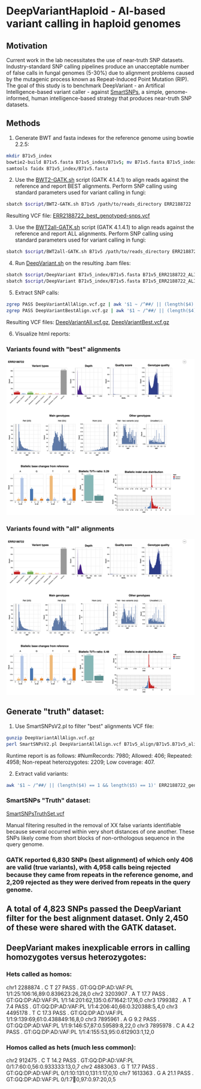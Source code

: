 # DeepVariantHaploid - AI-based variant calling in haploid genomes
## Motivation
Current work in the lab necessitates the use of near-truth SNP datasets. Industry-standard SNP calling pipelines produce an unacceptable number of false calls in fungal genomes (5-30%) due to alignment problems caused by the mutagenic process known as Repeat-Induced Point Mutation (RIP). The goal of this study is to benchmark DeepVariant - an Artifical Intelligence-based variant caller - against [SmartSNPs](https://github.com/drdna/SmartSNPs), a simple, genome-informed, human intelligence-based strategy that produces near-truth SNP datasets.
## Methods
1. Generate BWT and fasta indexes for the reference genome using bowtie 2.2.5:
```bash
mkdir B71v5_index
bowtie2-build B71v5.fasta B71v5_index/B71v5; mv B71v5.fasta B71v5_index
samtools faidx B71v5_index/B71v5.fasta
```
2. Use the [BWT2-GATK.sh](/scripts/BWT2-GATK.sh) script (GATK 4.1.4.1) to align reads against the reference and report BEST alignments. Perform SNP calling using standard parameters used for variant calling in fungi:
```bash
sbatch $script/BWT2-GATK.sh B71v5 /path/to/reads_directory ERR2188722
```
Resulting VCF file: [ERR2188722_best_genotyped-snps.vcf](/data/ERR2188722_best_genotyped-snps.vcf)

3. Use the [BWT2all-GATK.sh](/scripts/BWT2all-GATK.sh) script (GATK 4.1.4.1) to align reads against the reference and report ALL alignments. Perform SNP calling using standard parameters used for variant calling in fungi:
```bash
sbatch $script/BWT2all-GATK.sh B71v5 /path/to/reads_directory ERR2188722
```
4. Run [DeepVariant.sh](/scripts/DeepVariant.sh) on the resulting .bam files:
```bash
sbatch $script/DeepVariant B71v5_index/B71v5.fasta B71v5_ERR2188722_ALIGN/accepted_hits_sortedRG.bam DeepVariantBest DeepVariantBestTemp
sbatch $script/DeepVariant B71v5_index/B71v5.fasta B71v5_ERR2188722_ALIGNall/accepted_hits_sortedRG.bam DeepVariantAll DeepVariantAllTemp
```
5. Extract SNP calls:
```bash
zgrep PASS DeepVariantAllAlign.vcf.gz | awk '$1 ~ /^##/ || (length($4) == 1 && length($5) == 1' | gzip - > DeepVariantAll.vcf.gz
zgrep PASS DeepVariantBestAlign.vcf.gz | awk '$1 ~ /^##/ || (length($4) == 1 && length($5) == 1)' | gzip - > DeepVariantBest.vcf.gz
```
Resulting VCF files: [DeepVariantAll.vcf.gz](/data/DeepVariantAll.vcf.gz), [DeepVariantBest.vcf.gz](/data/DeepVariantBest.vcf.gz)

6. Visualize html reports:
### Variants found with "best" alignments
![DeepVariantBest_report.tiff](data/DeepVariantBest_report.tiff)
### Variants found with "all" alignments
![DeepVariantAll_report.tiff](data/DeepVariantAll_report.tiff)

## Generate "truth" dataset:
1. Use SmartSNPsV2.pl to filter "best" alignments VCF file:
```bash
gunzip DeepVariantAllAlign.vcf.gz
perl SmartSNPsV2.pl DeepVariantAllAlign.vcf B71v5_align/B71v5.B71v5_alignments 20 10
```
Runtime report is as follows: 
#NumRecords: 7980; Allowed: 406; Repeated: 4958; Non-repeat heterozygotes: 2209; Low coverage: 407.

2. Extract valid variants:
```bash
awk '$1 ~ /^##/ || (length($4) == 1 && length($5) == 1)' ERR2188722_genotyped-snps_SSfilter.vcf | grep -v FAIL > SmartSNPsTruthSet.vcf
```
### SmartSNPs "Truth" dataset:

[SmartSNPsTruthSet.vcf](/data/SmartSNPsTruthSet.vcf)

Manual filtering resulted in the removal of XX false variants identifiable because several occurred within very short distances of one another. These SNPs likely come from short blocks of non-orthologous sequence in the query genome.

### GATK reported 6,830 SNPs (best alignment) of which only 406 are valid (true variants), with 4,958 calls being rejected because they came from repeats in the reference genome, and 2,209 rejected as they were derived from repeats in the query genome.

## A total of 4,823 SNPs passed the DeepVariant filter for the best alignment dataset. Only 2,450 of these were shared with the GATK dataset.

## DeepVariant makes inexplicable errors in calling homozygotes versus heterozygotes:
### Hets called as homos:
chr1	2288874	.	C	T	27	PASS	.	GT:GQ:DP:AD:VAF:PL	1/1:25:106:16,89:0.839623:26,28,0
chr2	3203907	.	A	T	17.7	PASS	.	GT:GQ:DP:AD:VAF:PL	1/1:14:201:62,135:0.671642:17,16,0
chr3	1799382	.	A	T	7.4	PASS	.	GT:GQ:DP:AD:VAF:PL	1/1:4:206:40,66:0.320388:5,4,0
chr3	4495178	.	T	C	17.3	PASS	.	GT:GQ:DP:AD:VAF:PL	1/1:9:139:69,61:0.438849:16,8,0
chr3	7895961	.	A	G	9.2	PASS	.	GT:GQ:DP:AD:VAF:PL	1/1:9:146:57,87:0.59589:8,22,0
chr3	7895978	.	C	A	4.2	PASS	.	GT:GQ:DP:AD:VAF:PL	1/1:4:155:53,95:0.612903:1,12,0
### Homos called as hets (much less common):
chr2	912475	.	C	T	14.2	PASS	.	GT:GQ:DP:AD:VAF:PL	0/1:7:60:0,56:0.933333:13,0,7
chr2	4883063	.	G	T	17.7	PASS	.	GT:GQ:DP:AD:VAF:PL	0/1:10:131:0,131:1:17,0,10
chr7	1613363	.	G	A	21.1	PASS	.	GT:GQ:DP:AD:VAF:PL	0/1:7:100:0,97:0.97:20,0,5



